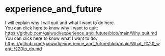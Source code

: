 # experience_and_future
I will explain why I will quit and what I want to do here.  
You can click here to know why I want to quit: https://github.com/gaiwudi/experience_and_future/blob/main/Why_quit.md  
You can click here to know what I want to do: https://github.com/gaiwudi/experience_and_future/blob/main/What_I%20_want_%20to_do.md  

